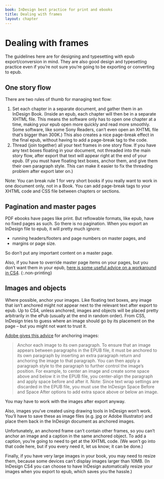 ```yaml
---
book: InDesign best practice for print and ebooks
title: Dealing with frames
layout: chapter
---
```


# Dealing with frames

The guidelines here are for designing and typesetting with epub export/conversion in mind. They are also good design and typesetting practice even if you’re not sure you’re going to be exporting or converting to epub.

## One story flow

There are two rules of thumb for managing text flow:

1. Set each chapter in a separate document, and gather them in an InDesign Book. (Inside an epub, each chapter will then be in a separate XHTML file. This means the software only has to open one chapter at a time, making your epub open more quickly and read more smoothly. Some software, like some Sony Readers, can’t even open an XHTML file that’s bigger than 300K.) This also creates a nice page-break effect in the final epub, without having to add a page-break tag to the code.
2. Thread (join together) all your text frames in one story flow. If you have any text boxes floating in your document, not threaded into the main story flow, after export that text will appear right at the end of your epub. (If you must have floating text boxes, anchor them, and give them their own paragraph style. This can make it easier to fix the threading problem after export later on.)

Note: You can break rule 1 for very short books if you really want to work in one document only, not in a Book. You can add page-break tags to your XHTML code and CSS file between chapters or sections.

## Pagination and master pages

PDF ebooks have pages like print. But reflowable formats, like epub, have no fixed pages as such. So there is no pagination. When you export an InDesign file to epub, it will pretty much ignore:

*	running headers/footers and page numbers on master pages, and
*	margins or page size.

So don’t put any important content on a master page.

Also, if you have to override master page items on your pages, but you don’t want them in your epub, [here is some useful advice on a workaround in CS4](http://labs.oreilly.com/2010/03/epub-export-from-indesign-tips-tricks.html).
{:.non-printing}

## Images and objects

Where possible, anchor your images. Like floating text boxes, any image that isn’t anchored might not appear next to the relevant text after export to epub. Up to CS4, unless anchored, images and objects will be placed pretty arbitrarily in the ePub (usually at the end in random order). From CS5, InDesign tries to guess where an image should go by its placement on the page – but you might not want to trust it. 

[Adobe gives this advice](http://www.adobe.com/products/indesign/epub/howto/) for anchoring images:

> Anchor each image to its own paragraph. To ensure that an image appears between paragraphs in the EPUB file, it must be anchored to its own paragraph by inserting an extra paragraph return and anchoring the image to that paragraph. You can then apply a paragraph style to the paragraph to further control the image’s position. For example, to center an image and create some space above and below it in the EPUB file, you center-align the paragraph and apply space before and after it. Note: Since text wrap settings are discarded in the EPUB file, you must use the InDesign Space Before and Space After options to add extra space above or below an image.

You may have to work with the images after export anyway.

Also, images you’ve created using drawing tools in InDesign won’t work. You’ll have to save these as image files (e.g. jpg or Adobe Illustrator) and place them back in the InDesign document as anchored images.

Unfortunately, an anchored frame can’t contain other frames, so you can’t anchor an image and a caption in the same anchored object. To add a caption, you’re going to need to get at the XHTML code. (We won’t go into that code here, but if you every need it, let us know; it can be done.)

Finally, if you have very large images in your book, you may need to resize them, because some devices can’t display images larger than 10MB. (In InDesign CS4 you can choose to have InDesign automatically resize your images when you export to epub, which saves you the hassle.)

